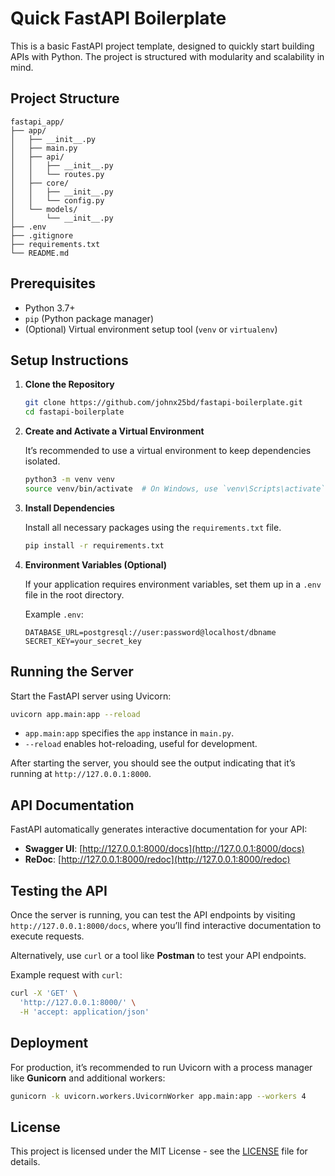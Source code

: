 # Quick FastAPI Boilerplate

This is a basic FastAPI project template, designed to quickly start building APIs with Python. The project is structured with modularity and scalability in mind.

## Project Structure

```plaintext
fastapi_app/
├── app/
│   ├── __init__.py
│   ├── main.py
│   ├── api/
│   │   ├── __init__.py
│   │   └── routes.py
│   ├── core/
│   │   ├── __init__.py
│   │   └── config.py
│   └── models/
│       └── __init__.py
├── .env
├── .gitignore
├── requirements.txt
└── README.md
```

## Prerequisites

- Python 3.7+
- `pip` (Python package manager)
- (Optional) Virtual environment setup tool (`venv` or `virtualenv`)

## Setup Instructions

1. **Clone the Repository**

   ```bash
   git clone https://github.com/johnx25bd/fastapi-boilerplate.git
   cd fastapi-boilerplate
   ```

2. **Create and Activate a Virtual Environment**

   It’s recommended to use a virtual environment to keep dependencies isolated.

   ```bash
   python3 -m venv venv
   source venv/bin/activate  # On Windows, use `venv\Scripts\activate`
   ```

3. **Install Dependencies**

   Install all necessary packages using the `requirements.txt` file.

   ```bash
   pip install -r requirements.txt
   ```

4. **Environment Variables (Optional)**

   If your application requires environment variables, set them up in a `.env` file in the root directory.

   Example `.env`:

   ```plaintext
   DATABASE_URL=postgresql://user:password@localhost/dbname
   SECRET_KEY=your_secret_key
   ```

## Running the Server

Start the FastAPI server using Uvicorn:

```bash
uvicorn app.main:app --reload
```

- `app.main:app` specifies the `app` instance in `main.py`.
- `--reload` enables hot-reloading, useful for development.

After starting the server, you should see the output indicating that it’s running at `http://127.0.0.1:8000`.

## API Documentation

FastAPI automatically generates interactive documentation for your API:

- **Swagger UI**: [http://127.0.0.1:8000/docs](http://127.0.0.1:8000/docs)
- **ReDoc**: [http://127.0.0.1:8000/redoc](http://127.0.0.1:8000/redoc)

## Testing the API

Once the server is running, you can test the API endpoints by visiting `http://127.0.0.1:8000/docs`, where you’ll find interactive documentation to execute requests.

Alternatively, use `curl` or a tool like **Postman** to test your API endpoints.

Example request with `curl`:

```bash
curl -X 'GET' \
  'http://127.0.0.1:8000/' \
  -H 'accept: application/json'
```

## Deployment

For production, it’s recommended to run Uvicorn with a process manager like **Gunicorn** and additional workers:

```bash
gunicorn -k uvicorn.workers.UvicornWorker app.main:app --workers 4
```

## License

This project is licensed under the MIT License - see the [LICENSE](LICENSE) file for details.
```